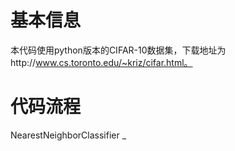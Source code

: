 基本信息
=
本代码使用python版本的CIFAR-10数据集，下载地址为http://www.cs.toronto.edu/~kriz/cifar.html。

代码流程
=
NearestNeighborClassifier
_
